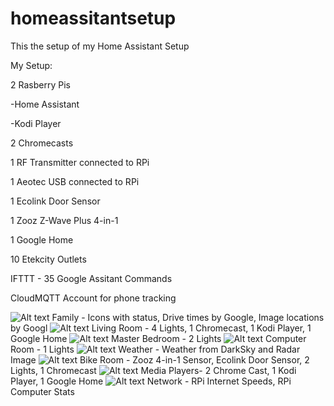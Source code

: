 # homeassitantsetup
This the setup of my Home Assistant Setup

My Setup:

2 Rasberry Pis

  -Home Assistant
  
  -Kodi Player
  
2 Chromecasts

1 RF Transmitter connected to RPi

1 Aeotec USB connected to RPi

1 Ecolink Door Sensor

1 Zooz Z-Wave Plus 4-in-1

1 Google Home

10 Etekcity Outlets


IFTTT - 35 Google Assitant Commands

CloudMQTT Account for phone tracking

![Alt text](http://i.imgur.com/ixusQ64.png "Family - Icons with status, Drive times by Google, Image locations by Google")
Family - Icons with status, Drive times by Google, Image locations by Googl
![Alt text](http://i.imgur.com/5OLWiTw.png "Living Room - 4 Lights, 1 Chromecast, 1 Kodi Player, 1 Google Home")
Living Room - 4 Lights, 1 Chromecast, 1 Kodi Player, 1 Google Home
![Alt text](http://i.imgur.com/SDXNI2r.png "Master Bedroom - 2 Lights")
Master Bedroom - 2 Lights
![Alt text](http://i.imgur.com/hwOCptL.png "Computer Room - 1 Light")
Computer Room - 1 Lights
![Alt text](http://i.imgur.com/giBvsVI.png "Weather - Weather from DarkSky and Radar Image")
Weather - Weather from DarkSky and Radar Image
![Alt text](http://i.imgur.com/nbJr3m7.png "Bike Room - Zooz 4-in-1 Sensor, Ecolink Door Sensor, 2 Lights, 1 Chromecast")
Bike Room - Zooz 4-in-1 Sensor, Ecolink Door Sensor, 2 Lights, 1 Chromecast
![Alt text](http://i.imgur.com/gQbViC7.png "Media Players- 2 Chrome Cast, 1 Kodi Player, 1 Google Home")
Media Players- 2 Chrome Cast, 1 Kodi Player, 1 Google Home
![Alt text](http://i.imgur.com/xZH7tJU.png "Network - RPi Internet Speeds, RPi Computer Stats")
Network - RPi Internet Speeds, RPi Computer Stats

